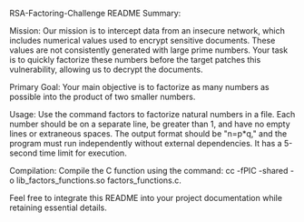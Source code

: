 RSA-Factoring-Challenge README Summary:

Mission: Our mission is to intercept data from an insecure network, which includes numerical values used to encrypt sensitive documents.
These values are not consistently generated with large prime numbers. Your task is to quickly factorize these numbers before the target
patches this vulnerability, allowing us to decrypt the documents.

Primary Goal: Your main objective is to factorize as many numbers as possible into the product of two smaller numbers.

Usage: Use the command factors <file> to factorize natural numbers in a file. Each number should be on a separate line, be greater than 1,
and have no empty lines or extraneous spaces. The output format should be "n=p*q," and the program must run independently without external
dependencies. It has a 5-second time limit for execution.

Compilation: Compile the C function using the command: cc -fPIC -shared -o lib_factors_functions.so factors_functions.c.

Feel free to integrate this README into your project documentation while retaining essential details.
